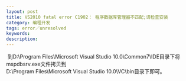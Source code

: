 ```yaml
---
layout: post
title: VS2010 fatal error C1902： 程序数据库管理器不匹配;请检查安装
category: 编程开发
tags: error／unresolved
keywords: 
description: 
---
```


 到D:\\Program Files\\Microsoft Visual Studio 10.0\\Common7\\IDE目录下将mspdbsrv.exe文件拷贝到D:\\Program Files\\Microsoft Visual Studio 10.0\\VC\\bin目录下即可。







